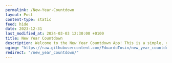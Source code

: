 ```yaml
---
permalink: /New-Year-Countdown
layout: Post
content-type: static
feed: hide
date: 2023-12-31
last_modified_at: 2024-03-03 12:30:00 +0100
title: New Year Countdown
description: Welcome to the New Year Countdown App! This is a simple, yet captivating application designed to provide a unique user experience. It's a perfect blend of functionality and aesthetic appeal, making it a delight to use.
ogimg: "https://raw.githubusercontent.com/EdoardoTosin/new_year_countdown/main/assets/screenshot/social_preview.jpg"
redirect: "/new_year_countdown/"
---
```

